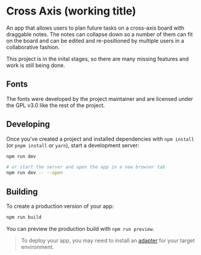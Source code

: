 # Cross Axis (working title)

An app that allows users to plan future tasks on a cross-axis board with draggable notes. The notes can collapse down so a number of them can fit on the board and can be edited and re-positioned by multiple users in a collaborative fashion.

This project is in the inital stages, so there are many missing features and work is still being done.

## Fonts

The fonts were developed by the project maintainer and are licensed under the GPL v3.0 like the rest of the project.

## Developing

Once you've created a project and installed dependencies with `npm install` (or `pnpm install` or `yarn`), start a development server:

```bash
npm run dev

# or start the server and open the app in a new browser tab
npm run dev -- --open
```

## Building

To create a production version of your app:

```bash
npm run build
```

You can preview the production build with `npm run preview`.

> To deploy your app, you may need to install an [adapter](https://kit.svelte.dev/docs/adapters) for your target environment.
